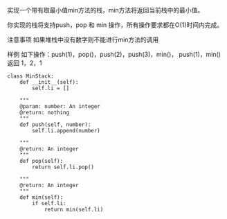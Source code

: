 实现一个带有取最小值min方法的栈，min方法将返回当前栈中的最小值。

你实现的栈将支持push，pop 和 min 操作，所有操作要求都在O(1)时间内完成。

注意事项
如果堆栈中没有数字则不能进行min方法的调用

样例
如下操作：push(1)，pop()，push(2)，push(3)，min()， push(1)，min() 返回 1，2，1


```
class MinStack:
    def __init__(self):
        self.li = []

    """
    @param: number: An integer
    @return: nothing
    """
    def push(self, number):
        self.li.append(number)

    """
    @return: An integer
    """
    def pop(self):
        return self.li.pop()

    """
    @return: An integer
    """
    def min(self):
        if self.li:
            return min(self.li)
        
```